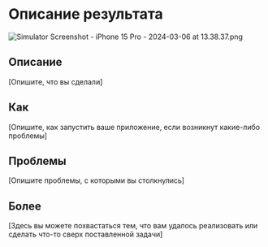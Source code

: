 # Описание результата

![Simulator Screenshot - iPhone 15 Pro - 2024-03-06 at 13.38.37.png](..%2F..%2F..%2FDesktop%2FSimulator%20Screenshot%20-%20iPhone%2015%20Pro%20-%202024-03-06%20at%2013.38.37.png)

## Описание

[Опишите, что вы сделали]

## Как

[Опишите, как запустить ваше приложение, если возникнут какие-либо проблемы]

## Проблемы

[Опишите проблемы, с которыми вы столкнулись]

## Более

[Здесь вы можете похвастаться тем, что вам удалось реализовать или сделать что-то сверх поставленной задачи]